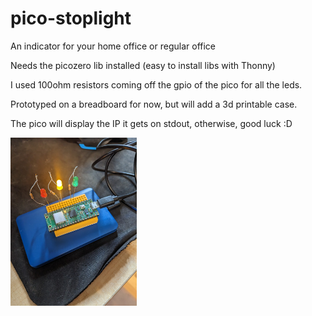 # pico-stoplight
An indicator for your home office or regular office

Needs the picozero lib installed (easy to install libs with Thonny)

I used 100ohm resistors coming off the gpio of the pico for all the leds.

Prototyped on a breadboard for now, but will add a 3d printable case.

The pico will display the IP it gets on stdout, otherwise, good luck :D

<img width=40% height=40% src="https://github.com/billyburrito/pico-stoplight/blob/main/prototype.jpg">
